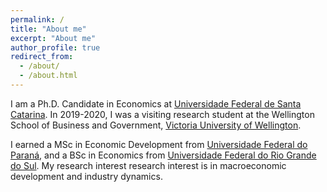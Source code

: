 ```yaml
---
permalink: /
title: "About me"
excerpt: "About me"
author_profile: true
redirect_from: 
  - /about/
  - /about.html
---
```


I am a Ph.D. Candidate in Economics at [Universidade Federal de Santa Catarina](http://ppgeco.ufsc.br). In 2019-2020, I was a visiting research student at the Wellington School of Business and Government, [Victoria University of Wellington](https://www.wgtn.ac.nz/sef). 


I earned a MSc in Economic Development from [Universidade Federal do Paraná](http://www.prppg.ufpr.br/site/ppgde/), and a BSc in Economics from [Universidade Federal do Rio Grande do Sul](https://www.ufrgs.br/fce/). My research interest research interest is in macroeconomic development and industry dynamics. 

